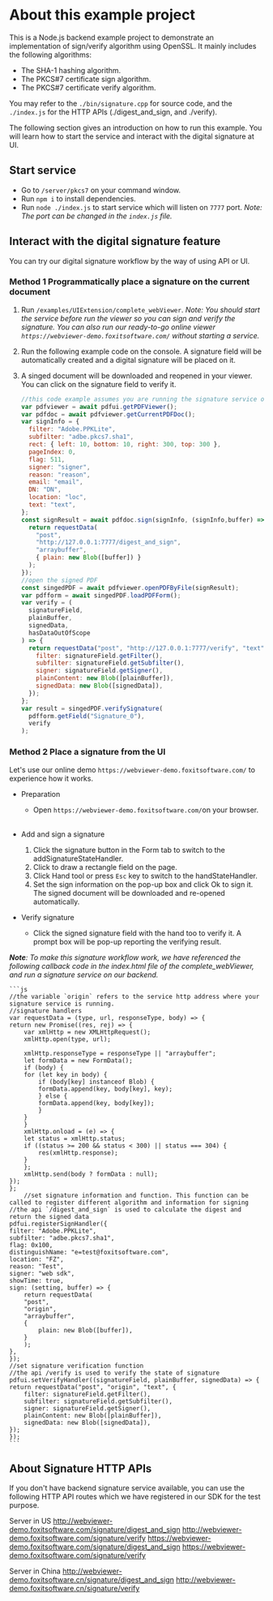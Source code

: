 # About this example project

<!-- Source Code:./bin/signature.cpp
Function: Implement digital signature using OpenSSL
Environment: Windows -->

This is a Node.js backend example project to demonstrate an implementation of sign/verify algorithm using OpenSSL. It mainly includes the following algorithms:

- The SHA-1 hashing algorithm.
- The PKCS#7 certificate sign algorithm.
- The PKCS#7 certificate verify algorithm.

You may refer to the `./bin/signature.cpp` for source code, and the `./index.js` for the HTTP APIs (./digest_and_sign, and ./verify).

The following section gives an introduction on how to run this example. You will learn how to start the service and interact with the digital signature at UI.

## Start service

- Go to `/server/pkcs7` on your command window.
- Run `npm i` to install dependencies.
- Run `node ./index.js` to start service which will listen on `7777` port. _Note: The port can be changed in the `index.js` file._

## Interact with the digital signature feature

You can try our digital signature workflow by the way of using API or UI.

### Method 1 Programmatically place a signature on the current document

1. Run `/examples/UIExtension/complete_webViewer`.
   _*Note:* You should start the service before run the viewer so you can sign and verify the signature. You can also run our ready-to-go online viewer `https://webviewer-demo.foxitsoftware.com/` without starting a service._
2. Run the following example code on the console.
   A signature field will be automatically created and a digital signature will be placed on it.
3. A singed document will be downloaded and reopened in your viewer. You can click on the signature field to verify it.

   ```js
   //this code example assumes you are running the signature service on a local host and using the default port 7777.
   var pdfviewer = await pdfui.getPDFViewer();
   var pdfdoc = await pdfviewer.getCurrentPDFDoc();
   var signInfo = {
     filter: "Adobe.PPKLite",
     subfilter: "adbe.pkcs7.sha1",
     rect: { left: 10, bottom: 10, right: 300, top: 300 },
     pageIndex: 0,
     flag: 511,
     signer: "signer",
     reason: "reason",
     email: "email",
     DN: "DN",
     location: "loc",
     text: "text",
   };
   const signResult = await pdfdoc.sign(signInfo, (signInfo,buffer) => {
     return requestData(
       "post",
       "http://127.0.0.1:7777/digest_and_sign",
       "arraybuffer",
       { plain: new Blob([buffer]) }
     );
   });
   //open the signed PDF
   const singedPDF = await pdfviewer.openPDFByFile(signResult);
   var pdfform = await singedPDF.loadPDFForm();
   var verify = (
     signatureField,
     plainBuffer,
     signedData,
     hasDataOutOfScope
   ) => {
     return requestData("post", "http://127.0.0.1:7777/verify", "text", {
       filter: signatureField.getFilter(),
       subfilter: signatureField.getSubfilter(),
       signer: signatureField.getSigner(),
       plainContent: new Blob([plainBuffer]),
       signedData: new Blob([signedData]),
     });
   };
   var result = singedPDF.verifySignature(
     pdfform.getField("Signature_0"),
     verify
   );
   ```

### Method 2 Place a signature from the UI

Let's use our online demo `https://webviewer-demo.foxitsoftware.com/` to experience how it works.

- Preparation

    - Open `https://webviewer-demo.foxitsoftware.com/`on your browser.
  <br>
- Add and sign a signature

  1. Click the signature button in the Form tab to switch to the addSignatureStateHandler.
  2. Click to draw a rectangle field on the page.
  3. Click Hand tool or press `Esc` key to switch to the handStateHandler.
  4. Set the sign information on the pop-up box and click Ok to sign it. The signed document will be downloaded and re-opened automatically.
     <br>

- Verify signature
  - Click the signed signature field with the hand too to verify it. A prompt box will be pop-up reporting the verifying result.

_**Note**: To make this signature workflow work, we have referenced the following callback code in the index.html file of the complete_webViewer, and run a signature service on our backend._

    ```js
    //the variable `origin` refers to the service http address where your signature service is running.
    //signature handlers
    var requestData = (type, url, responseType, body) => {
    return new Promise((res, rej) => {
        var xmlHttp = new XMLHttpRequest();
        xmlHttp.open(type, url);

        xmlHttp.responseType = responseType || "arraybuffer";
        let formData = new FormData();
        if (body) {
        for (let key in body) {
            if (body[key] instanceof Blob) {
            formData.append(key, body[key], key);
            } else {
            formData.append(key, body[key]);
            }
        }
        }
        xmlHttp.onload = (e) => {
        let status = xmlHttp.status;
        if ((status >= 200 && status < 300) || status === 304) {
            res(xmlHttp.response);
        }
        };
        xmlHttp.send(body ? formData : null);
    });
    };
        //set signature information and function. This function can be called to register different algorithm and information for signing
    //the api `/digest_and_sign` is used to calculate the digest and return the signed data
    pdfui.registerSignHandler({
    filter: "Adobe.PPKLite",
    subfilter: "adbe.pkcs7.sha1",
    flag: 0x100,
    distinguishName: "e=test@foxitsoftware.com",
    location: "FZ",
    reason: "Test",
    signer: "web sdk",
    showTime: true,
    sign: (setting, buffer) => {
        return requestData(
        "post",
        "origin",
        "arraybuffer",
        {
            plain: new Blob([buffer]),
        }
        );
    },
    });
    //set signature verification function
    //the api /verify is used to verify the state of signature
    pdfui.setVerifyHandler((signatureField, plainBuffer, signedData) => {
    return requestData("post", "origin", "text", {
        filter: signatureField.getFilter(),
        subfilter: signatureField.getSubfilter(),
        signer: signatureField.getSigner(),
        plainContent: new Blob([plainBuffer]),
        signedData: new Blob([signedData]),
    });
    });
    ```

## About Signature HTTP APIs

If you don't have backend signature service available, you can use the following HTTP API routes which we have registered in our SDK for the test purpose.

Server in US
http://webviewer-demo.foxitsoftware.com/signature/digest_and_sign
http://webviewer-demo.foxitsoftware.com/signature/verify
https://webviewer-demo.foxitsoftware.com/signature/digest_and_sign
https://webviewer-demo.foxitsoftware.com/signature/verify

Server in China
http://webviewer-demo.foxitsoftware.cn/signature/digest_and_sign
http://webviewer-demo.foxitsoftware.cn/signature/verify
